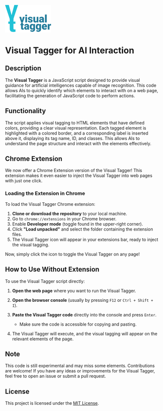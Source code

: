 <img src="https://github.com/calmstate/VisualTagger/blob/main/logo.svg" alt="Visual Tagger Logo" width="30%"/>

# Visual Tagger for AI Interaction

## Description

The **Visual Tagger** is a JavaScript script designed to provide visual guidance for artificial intelligences capable of image recognition. This code allows AIs to quickly identify which elements to interact with on a web page, facilitating the generation of JavaScript code to perform actions.

## Functionality

The script applies visual tagging to HTML elements that have defined colors, providing a clear visual representation. Each tagged element is highlighted with a colored border, and a corresponding label is inserted above it, displaying its tag name, ID, and classes. This allows AIs to understand the page structure and interact with the elements effectively.

## Chrome Extension

We now offer a Chrome Extension version of the Visual Tagger! This extension makes it even easier to inject the Visual Tagger into web pages with just one click.

### Loading the Extension in Chrome

To load the Visual Tagger Chrome extension:

1. **Clone or download the repository** to your local machine.
2. Go to `chrome://extensions` in your Chrome browser.
3. Enable **Developer mode** (toggle found in the upper-right corner).
4. Click **"Load unpacked"** and select the folder containing the extension files.
5. The Visual Tagger icon will appear in your extensions bar, ready to inject the visual tagging.

Now, simply click the icon to toggle the Visual Tagger on any page!

## How to Use Without Extension

To use the Visual Tagger script directly:

1. **Open the web page** where you want to run the Visual Tagger.
2. **Open the browser console** (usually by pressing `F12` or `Ctrl + Shift + I`).
3. **Paste the Visual Tagger code** directly into the console and press `Enter`.

   - Make sure the code is accessible for copying and pasting.

4. The Visual Tagger will execute, and the visual tagging will appear on the relevant elements of the page.

## Note

This code is still experimental and may miss some elements. Contributions are welcome! If you have any ideas or improvements for the Visual Tagger, feel free to open an issue or submit a pull request.

## License

This project is licensed under the [MIT License](LICENSE).
